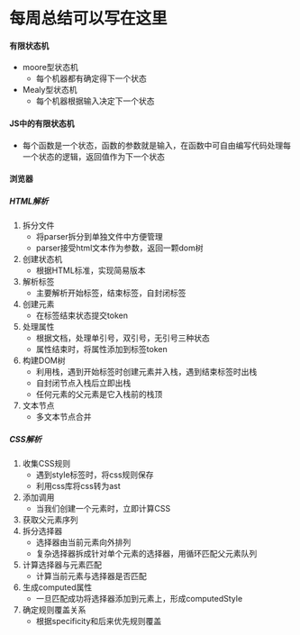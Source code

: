 # 每周总结可以写在这里
#### 有限状态机

- moore型状态机
  - 每个机器都有确定得下一个状态
- Mealy型状态机
  - 每个机器根据输入决定下一个状态

#### JS中的有限状态机

- 每个函数是一个状态，函数的参数就是输入，在函数中可自由编写代码处理每一个状态的逻辑，返回值作为下一个状态

#### 浏览器

##### HTML解析

1. 拆分文件
   - 将parser拆分到单独文件中方便管理
   - parser接受html文本作为参数，返回一颗dom树
2. 创建状态机
   - 根据HTML标准，实现简易版本
3. 解析标签
   - 主要解析开始标签，结束标签，自封闭标签
4. 创建元素
   - 在标签结束状态提交token
5. 处理属性
   - 根据文档，处理单引号，双引号，无引号三种状态
   - 属性结束时，将属性添加到标签token
6. 构建DOM树
   - 利用栈，遇到开始标签时创建元素并入栈，遇到结束标签时出栈
   - 自封闭节点入栈后立即出栈
   - 任何元素的父元素是它入栈前的栈顶
7. 文本节点
   - 多文本节点合并

##### CSS解析

1. 收集CSS规则
   - 遇到style标签时，将css规则保存
   - 利用css库将css转为ast
2. 添加调用
   - 当我们创建一个元素时，立即计算CSS
3. 获取父元素序列
4. 拆分选择器
   - 选择器由当前元素向外排列
   - 复杂选择器拆成针对单个元素的选择器，用循环匹配父元素队列
5. 计算选择器与元素匹配
   - 计算当前元素与选择器是否匹配
6. 生成computed属性
   - 一旦匹配成功将选择器添加到元素上，形成computedStyle
7. 确定规则覆盖关系
   - 根据specificity和后来优先规则覆盖
